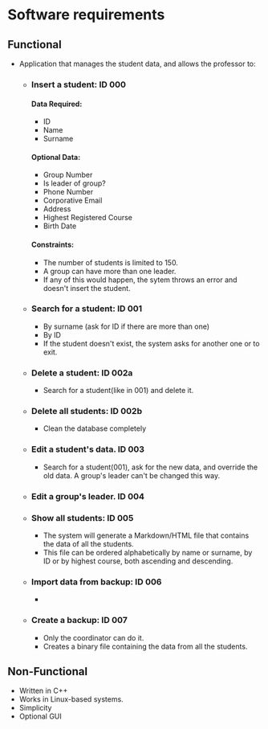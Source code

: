 # **Software requirements**
## Functional
* Application that manages the student data, and allows the professor to:
  * ### Insert a student: **ID 000**
    #### Data Required:
      * ID
      * Name
      * Surname

    #### Optional Data:
      * Group Number
      * Is leader of group?
      * Phone Number
      * Corporative Email
      * Address
      * Highest Registered Course
      * Birth Date

    #### Constraints:
      * The number of students is limited to 150.
      * A group can have more than one leader.
      * If any of this would happen, the sytem throws an error and doesn't insert the student.

  * ### Search for a student: **ID 001**
      * By surname (ask for ID if there are more than one)
      * By ID
      * If the student doesn't exist, the system asks for another one or to exit.
  * ### Delete a student: **ID 002a**
      * Search for a student(like in 001) and delete it.
  * ### Delete all students: **ID 002b**
      * Clean the database completely
  * ### Edit a student's data. **ID 003**
      * Search for a student(001), ask for the new data, and override the old data. A group's leader can't be changed this way.
  * ### Edit a group's leader. **ID 004**
  * ### Show all students: **ID 005**
      * The system will generate a Markdown/HTML file that contains the data of all the students.
      * This file can be ordered alphabetically by name or surname, by ID or by highest course, both ascending and descending.
  * ### Import data from backup: **ID 006**
      *
  * ### Create a backup: **ID 007**
      * Only the coordinator can do it.
      * Creates a binary file containing the data from all the students.

## Non-Functional
  * Written in C++
  * Works in Linux-based systems.
  * Simplicity
  * Optional GUI
